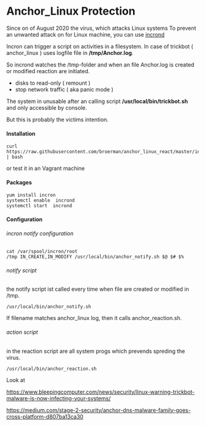 # Anchor_Linux Protection

Since on of August 2020 the virus, which attacks Linux systems To prevent an unwanted attack on for Linux machine, you can use [incrond](https://github.com/blt/incron)

Incron can trigger a script on activities in a filesystem. In case of trickbot ( anchor_linux ) uses logfile file in   **/tmp/Anchor.log**. 

So incrond watches the /tmp-folder and when an file Anchor.log is created or modified reaction are initiated.

- disks to read-only ( remount )
- stop network traffic ( aka panic mode )

The system in unusable  after an  calling  script  **/usr/local/bin/trickbot.sh** and only accessible by console.

But  this is probably the victims intention.

#### Installation 

    curl https://raw.githubusercontent.com/broerman/anchor_linux_react/master/install.sh | bash 

or test it in an Vagrant machine 




#### Packages

    yum install incron
    systemctl enable  incrond
    systemctl start  incrond

#### Configuration

###### incron notify configuration  

    cat /var/spool/incron/root
    /tmp IN_CREATE,IN_MODIFY /usr/local/bin/anchor_notify.sh $@ $# $%

###### notify script

the notify script ist called every time when file are created or modified in /tmp.  

    /usr/local/bin/anchor_notify.sh

If filename matches anchor_linux log, then it calls anchor_reaction.sh.

###### action script

in the reaction script are all system progs which prevends spreding the virus.



    /usr/local/bin/anchor_reaction.sh



Look at 

https://www.bleepingcomputer.com/news/security/linux-warning-trickbot-malware-is-now-infecting-your-systems/

https://medium.com/stage-2-security/anchor-dns-malware-family-goes-cross-platform-d807ba13ca30
